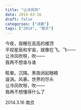 ```yaml
---
title: "让冷风吹"
date: 2014-03-16
draft: false
categories: ["诗歌"]
tags: ["2014", "南京"]
---
```


今夜，我睡在高高的楼顶  
平视星辰和宇宙，就像在飞。飞——  
让冷风吹呀，吹——  
我再不想谁与谁  

眩晕。沉降。黑夜闭起眼睛  
漩涡。风暴。世界的尽头  
让冷风吹呀，吹——  
我再不想懂得什么了  

2014.3.16 南京  
